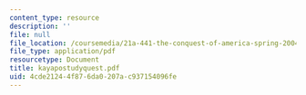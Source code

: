 ```yaml
---
content_type: resource
description: ''
file: null
file_location: /coursemedia/21a-441-the-conquest-of-america-spring-2004/4cde21244f876da0207ac937154096fe_kayapostudyquest.pdf
file_type: application/pdf
resourcetype: Document
title: kayapostudyquest.pdf
uid: 4cde2124-4f87-6da0-207a-c937154096fe
---
```

